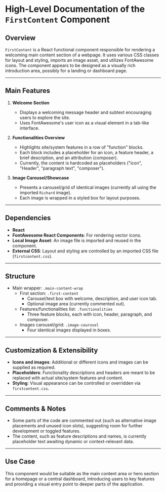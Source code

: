 # High-Level Documentation of the `FirstContent` Component

## Overview

`FirstContent` is a React functional component responsible for rendering a welcoming main content section of a webpage. It uses various CSS classes for layout and styling, imports an image asset, and utilizes FontAwesome icons. The component appears to be designed as a visually rich introduction area, possibly for a landing or dashboard page.

---

## Main Features

1. **Welcome Section**
    - Displays a welcoming message header and subtext encouraging users to explore the site.
    - Uses FontAwesome's user icon as a visual element in a tab-like interface.

2. **Functionalities Overview**
    - Highlights site/system features in a row of "function" blocks.
    - Each block includes a placeholder for an icon, a feature header, a brief description, and an attribution (composer).
    - Currently, the content is hardcoded as placeholders ("icon", "Header", "paragraph text", "composer").

3. **Image Carousel/Showcase**
    - Presents a carousel/grid of identical images (currently all using the imported `Richard` image).
    - Each image is wrapped in a styled box for layout purposes.

---

## Dependencies

- **React**
- **FontAwesome React Components**: For rendering vector icons.
- **Local Image Asset**: An image file is imported and reused in the component.
- **External CSS**: Layout and styling are controlled by an imported CSS file (`firstcontent.css`).

---

## Structure

- Main wrapper: `.main-content-wrap`
    - First section: `.first-content`
        - Carousel/text box with welcome, description, and user icon tab.
        - Optional image area (currently commented out).
    - Features/functionalities list: `.functionalities`
        - Three feature blocks, each with icon, header, paragraph, and composer.
    - Images carousel/grid: `.image-courosel`
        - Four identical images displayed in boxes.

---

## Customization & Extensibility

- **Icons and images**: Additional or different icons and images can be supplied as required.
- **Placeholders**: Functionality descriptions and headers are meant to be replaced with actual site/system features and content.
- **Styling**: Visual appearance can be controlled or overridden via `firstcontent.css`.

---

## Comments & Notes

- Some parts of the code are commented out (such as alternative image placements and unused icon slots), suggesting room for further development or toggled features.
- The content, such as feature descriptions and names, is currently placeholder text awaiting dynamic or context-relevant data.

---

## Use Case

This component would be suitable as the main content area or hero section for a homepage or a central dashboard, introducing users to key features and providing a visual entry point to deeper parts of the application.